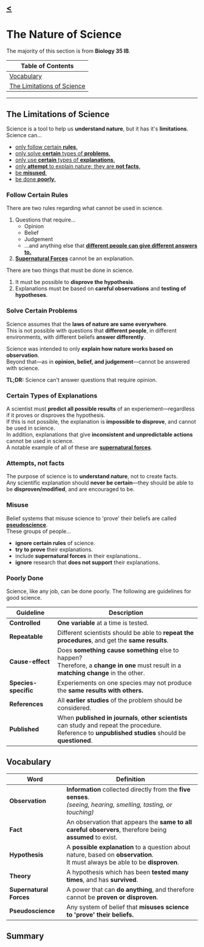 ## [<](../)

# The Nature of Science  
The majority of this section is from **Biology 35 IB**.  

| Table of Contents |
| ----------------- |
| [Vocabulary](#vocabulary) |
| [The Limitations of Science](#the-limitations-of-science) |

<hr>

## The Limitations of Science
Science is a tool to help us **understand nature**, but it has it's **limitations**.  
Science can...
* [only follow certain **rules**.](#follow-certain-rules)
* [only solve **certain** types of **problems**.](#solve-certain-problems)
* [only use **certain** types of **explanations**.](#certain-types-of-explanations)
* [only **attempt** to explain nature; they are **not facts**.](#attempts-not-facts)
* [be **misused**.](#misuse)
* [be done **poorly**.](#poorly-done)

### Follow Certain Rules
There are two rules regarding what cannot be used in science.
  1. Questions that require...
     * Opinion
     * Belief
     * Judgement
     * ...and anything else that [**different people can give different answers to.**](#solve-certain-problems)
  2. [**Supernatural Forces**](#certain-types-of-explanations) cannot be an explanation.

There are two things that must be done in science.
  1. It must be possible to **disprove the hypothesis**.
  2. Explanations must be based on **careful observations** and **testing of hypotheses**.

### Solve Certain Problems
Science assumes that the **laws of nature are same everywhere**.  
This is not possible with questions that **different people**, in different environments, with different beliefs **answer differently**.  

Science was intended to only **explain how nature works based on observation**.  
Beyond that—as in **opinion, belief, and judgement**—cannot be answered with science.

**TL;DR:** Science can't answer questions that require opinion.

### Certain Types of Explanations
A scientist must **predict all possible results** of an experiement—regardless if it proves or disproves the hypothesis.  
If this is not possible, the explanation is **impossible to disprove**, and cannot be used in science.  
In addition, explanations that give **inconsistent and unpredictable actions** cannot be used in science.  
A notable example of all of these are [**supernatural forces**](#vocabulary).

### Attempts, not facts
The purpose of science is to **understand nature**, not to create facts.  
Any scientific explanation should **never be certain**—they should be able to be **disproven/modified**, and are encouraged to be.  

### Misuse
Belief systems that misuse science to 'prove' their beliefs are called [**pseudoscience**](#vocabulary).  
These groups of people...
  * **ignore certain rules** of science.
  * **try to prove** their explanations.
  * include **supernatural forces** in their explanations..
  * **ignore** research that **does not support** their explanations.

### Poorly Done
Science, like any job, can be done poorly. The following are guidelines for good science.

| Guideline | Description |
| --------- | ----------- |
| **Controlled** | **One variable** at a time is tested. |
| **Repeatable** | Different scientists should be able to **repeat the procedures**, and get the **same results**. |
| **Cause-effect** | Does **something cause something** else to happen? <br> Therefore, a **change in one** must result in a **matching change** in the other. |
| **Species-specific** | Experiements on one species may not produce the **same results with others.** |
| **References** | All **earlier studies** of the problem should be considered. |
| **Published** | When **published in journals**, **other scientists** can study and repeat the procedure. <br> Reference to **unpublished studies** should be **questioned**. |

## Vocabulary  

| Word | Definition |
| ---- | ---------- |
| **Observation** | **Information** collected directly from the **five senses**. <br> *(seeing, hearing, smelling, tasting, or touching)* |
| **Fact** | An observation that appears the **same to all careful observers**, therefore being **assumed** to exist. |
| **Hypothesis** | A **possible explanation** to a question about nature, based on **observation**. <br> It must always be able to be **disproven**. |
| **Theory** | A hypothesis which has been **tested many times**, and has **survived**. |
| **Supernatural Forces** | A power that can **do anything**, and therefore cannot be **proven or disproven**. |
| **Pseudoscience** | Any system of belief that **misuses science to 'prove' their beliefs.** |

## Summary